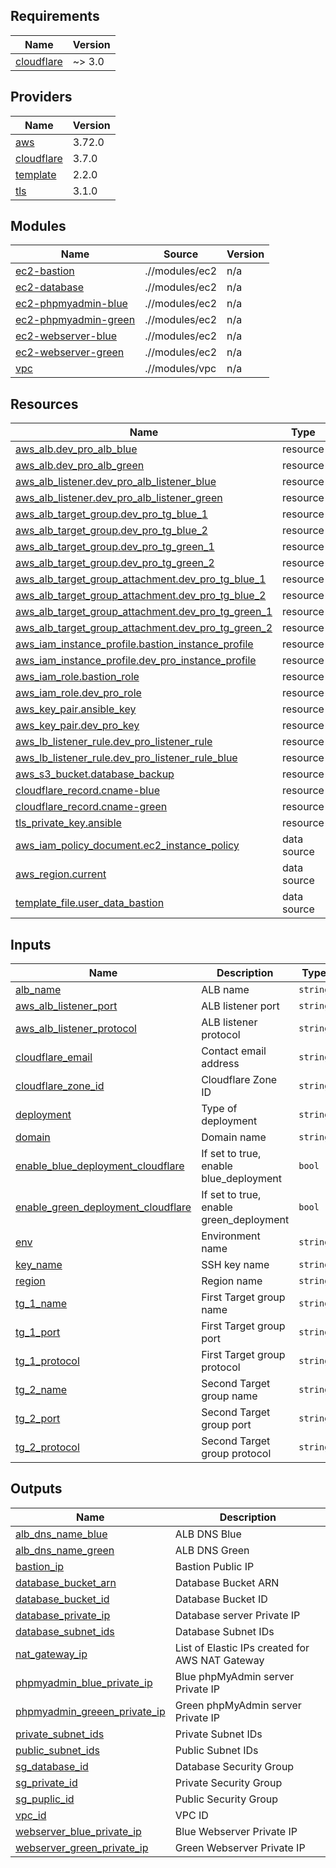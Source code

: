 ## Requirements

| Name | Version |
|------|---------|
| <a name="requirement_cloudflare"></a> [cloudflare](#requirement\_cloudflare) | ~> 3.0 |

## Providers

| Name | Version |
|------|---------|
| <a name="provider_aws"></a> [aws](#provider\_aws) | 3.72.0 |
| <a name="provider_cloudflare"></a> [cloudflare](#provider\_cloudflare) | 3.7.0 |
| <a name="provider_template"></a> [template](#provider\_template) | 2.2.0 |
| <a name="provider_tls"></a> [tls](#provider\_tls) | 3.1.0 |

## Modules

| Name | Source | Version |
|------|--------|---------|
| <a name="module_ec2-bastion"></a> [ec2-bastion](#module\_ec2-bastion) | .//modules/ec2 | n/a |
| <a name="module_ec2-database"></a> [ec2-database](#module\_ec2-database) | .//modules/ec2 | n/a |
| <a name="module_ec2-phpmyadmin-blue"></a> [ec2-phpmyadmin-blue](#module\_ec2-phpmyadmin-blue) | .//modules/ec2 | n/a |
| <a name="module_ec2-phpmyadmin-green"></a> [ec2-phpmyadmin-green](#module\_ec2-phpmyadmin-green) | .//modules/ec2 | n/a |
| <a name="module_ec2-webserver-blue"></a> [ec2-webserver-blue](#module\_ec2-webserver-blue) | .//modules/ec2 | n/a |
| <a name="module_ec2-webserver-green"></a> [ec2-webserver-green](#module\_ec2-webserver-green) | .//modules/ec2 | n/a |
| <a name="module_vpc"></a> [vpc](#module\_vpc) | .//modules/vpc | n/a |

## Resources

| Name | Type |
|------|------|
| [aws_alb.dev_pro_alb_blue](https://registry.terraform.io/providers/hashicorp/aws/latest/docs/resources/alb) | resource |
| [aws_alb.dev_pro_alb_green](https://registry.terraform.io/providers/hashicorp/aws/latest/docs/resources/alb) | resource |
| [aws_alb_listener.dev_pro_alb_listener_blue](https://registry.terraform.io/providers/hashicorp/aws/latest/docs/resources/alb_listener) | resource |
| [aws_alb_listener.dev_pro_alb_listener_green](https://registry.terraform.io/providers/hashicorp/aws/latest/docs/resources/alb_listener) | resource |
| [aws_alb_target_group.dev_pro_tg_blue_1](https://registry.terraform.io/providers/hashicorp/aws/latest/docs/resources/alb_target_group) | resource |
| [aws_alb_target_group.dev_pro_tg_blue_2](https://registry.terraform.io/providers/hashicorp/aws/latest/docs/resources/alb_target_group) | resource |
| [aws_alb_target_group.dev_pro_tg_green_1](https://registry.terraform.io/providers/hashicorp/aws/latest/docs/resources/alb_target_group) | resource |
| [aws_alb_target_group.dev_pro_tg_green_2](https://registry.terraform.io/providers/hashicorp/aws/latest/docs/resources/alb_target_group) | resource |
| [aws_alb_target_group_attachment.dev_pro_tg_blue_1](https://registry.terraform.io/providers/hashicorp/aws/latest/docs/resources/alb_target_group_attachment) | resource |
| [aws_alb_target_group_attachment.dev_pro_tg_blue_2](https://registry.terraform.io/providers/hashicorp/aws/latest/docs/resources/alb_target_group_attachment) | resource |
| [aws_alb_target_group_attachment.dev_pro_tg_green_1](https://registry.terraform.io/providers/hashicorp/aws/latest/docs/resources/alb_target_group_attachment) | resource |
| [aws_alb_target_group_attachment.dev_pro_tg_green_2](https://registry.terraform.io/providers/hashicorp/aws/latest/docs/resources/alb_target_group_attachment) | resource |
| [aws_iam_instance_profile.bastion_instance_profile](https://registry.terraform.io/providers/hashicorp/aws/latest/docs/resources/iam_instance_profile) | resource |
| [aws_iam_instance_profile.dev_pro_instance_profile](https://registry.terraform.io/providers/hashicorp/aws/latest/docs/resources/iam_instance_profile) | resource |
| [aws_iam_role.bastion_role](https://registry.terraform.io/providers/hashicorp/aws/latest/docs/resources/iam_role) | resource |
| [aws_iam_role.dev_pro_role](https://registry.terraform.io/providers/hashicorp/aws/latest/docs/resources/iam_role) | resource |
| [aws_key_pair.ansible_key](https://registry.terraform.io/providers/hashicorp/aws/latest/docs/resources/key_pair) | resource |
| [aws_key_pair.dev_pro_key](https://registry.terraform.io/providers/hashicorp/aws/latest/docs/resources/key_pair) | resource |
| [aws_lb_listener_rule.dev_pro_listener_rule](https://registry.terraform.io/providers/hashicorp/aws/latest/docs/resources/lb_listener_rule) | resource |
| [aws_lb_listener_rule.dev_pro_listener_rule_blue](https://registry.terraform.io/providers/hashicorp/aws/latest/docs/resources/lb_listener_rule) | resource |
| [aws_s3_bucket.database_backup](https://registry.terraform.io/providers/hashicorp/aws/latest/docs/resources/s3_bucket) | resource |
| [cloudflare_record.cname-blue](https://registry.terraform.io/providers/cloudflare/cloudflare/latest/docs/resources/record) | resource |
| [cloudflare_record.cname-green](https://registry.terraform.io/providers/cloudflare/cloudflare/latest/docs/resources/record) | resource |
| [tls_private_key.ansible](https://registry.terraform.io/providers/hashicorp/tls/latest/docs/resources/private_key) | resource |
| [aws_iam_policy_document.ec2_instance_policy](https://registry.terraform.io/providers/hashicorp/aws/latest/docs/data-sources/iam_policy_document) | data source |
| [aws_region.current](https://registry.terraform.io/providers/hashicorp/aws/latest/docs/data-sources/region) | data source |
| [template_file.user_data_bastion](https://registry.terraform.io/providers/hashicorp/template/latest/docs/data-sources/file) | data source |

## Inputs

| Name | Description | Type | Default | Required |
|------|-------------|------|---------|:--------:|
| <a name="input_alb_name"></a> [alb\_name](#input\_alb\_name) | ALB name | `string` | `"dev-pro-alb"` | no |
| <a name="input_aws_alb_listener_port"></a> [aws\_alb\_listener\_port](#input\_aws\_alb\_listener\_port) | ALB listener port | `string` | `"80"` | no |
| <a name="input_aws_alb_listener_protocol"></a> [aws\_alb\_listener\_protocol](#input\_aws\_alb\_listener\_protocol) | ALB listener protocol | `string` | `"HTTP"` | no |
| <a name="input_cloudflare_email"></a> [cloudflare\_email](#input\_cloudflare\_email) | Contact email address | `string` | `"dmytro.trendiuk@dev.pro"` | no |
| <a name="input_cloudflare_zone_id"></a> [cloudflare\_zone\_id](#input\_cloudflare\_zone\_id) | Cloudflare Zone ID | `string` | `"34ecc35d44b40c021b5909560781d6a6"` | no |
| <a name="input_deployment"></a> [deployment](#input\_deployment) | Type of deployment | `string` | `"default"` | no |
| <a name="input_domain"></a> [domain](#input\_domain) | Domain name | `string` | `"trendv2021.pp.ua"` | no |
| <a name="input_enable_blue_deployment_cloudflare"></a> [enable\_blue\_deployment\_cloudflare](#input\_enable\_blue\_deployment\_cloudflare) | If set to true, enable blue\_deployment | `bool` | `false` | no |
| <a name="input_enable_green_deployment_cloudflare"></a> [enable\_green\_deployment\_cloudflare](#input\_enable\_green\_deployment\_cloudflare) | If set to true, enable green\_deployment | `bool` | `true` | no |
| <a name="input_env"></a> [env](#input\_env) | Environment name | `string` | `"dev-pro-test"` | no |
| <a name="input_key_name"></a> [key\_name](#input\_key\_name) | SSH key name | `string` | `"ansible"` | no |
| <a name="input_region"></a> [region](#input\_region) | Region name | `string` | `"eu-west-1"` | no |
| <a name="input_tg_1_name"></a> [tg\_1\_name](#input\_tg\_1\_name) | First Target group name | `string` | `"dev-pro-tg-webserver"` | no |
| <a name="input_tg_1_port"></a> [tg\_1\_port](#input\_tg\_1\_port) | First Target group port | `string` | `"80"` | no |
| <a name="input_tg_1_protocol"></a> [tg\_1\_protocol](#input\_tg\_1\_protocol) | First Target group protocol | `string` | `"HTTP"` | no |
| <a name="input_tg_2_name"></a> [tg\_2\_name](#input\_tg\_2\_name) | Second Target group name | `string` | `"dev-pro-tg-phpmyadmin"` | no |
| <a name="input_tg_2_port"></a> [tg\_2\_port](#input\_tg\_2\_port) | Second Target group port | `string` | `"80"` | no |
| <a name="input_tg_2_protocol"></a> [tg\_2\_protocol](#input\_tg\_2\_protocol) | Second Target group protocol | `string` | `"HTTP"` | no |

## Outputs

| Name | Description |
|------|-------------|
| <a name="output_alb_dns_name_blue"></a> [alb\_dns\_name\_blue](#output\_alb\_dns\_name\_blue) | ALB DNS Blue |
| <a name="output_alb_dns_name_green"></a> [alb\_dns\_name\_green](#output\_alb\_dns\_name\_green) | ALB DNS Green |
| <a name="output_bastion_ip"></a> [bastion\_ip](#output\_bastion\_ip) | Bastion Public IP |
| <a name="output_database_bucket_arn"></a> [database\_bucket\_arn](#output\_database\_bucket\_arn) | Database Bucket ARN |
| <a name="output_database_bucket_id"></a> [database\_bucket\_id](#output\_database\_bucket\_id) | Database Bucket ID |
| <a name="output_database_private_ip"></a> [database\_private\_ip](#output\_database\_private\_ip) | Database server Private IP |
| <a name="output_database_subnet_ids"></a> [database\_subnet\_ids](#output\_database\_subnet\_ids) | Database Subnet IDs |
| <a name="output_nat_gateway_ip"></a> [nat\_gateway\_ip](#output\_nat\_gateway\_ip) | List of Elastic IPs created for AWS NAT Gateway |
| <a name="output_phpmyadmin_blue_private_ip"></a> [phpmyadmin\_blue\_private\_ip](#output\_phpmyadmin\_blue\_private\_ip) | Blue phpMyAdmin server Private IP |
| <a name="output_phpmyadmin_greeen_private_ip"></a> [phpmyadmin\_greeen\_private\_ip](#output\_phpmyadmin\_greeen\_private\_ip) | Green phpMyAdmin server Private IP |
| <a name="output_private_subnet_ids"></a> [private\_subnet\_ids](#output\_private\_subnet\_ids) | Private Subnet IDs |
| <a name="output_public_subnet_ids"></a> [public\_subnet\_ids](#output\_public\_subnet\_ids) | Public Subnet IDs |
| <a name="output_sg_database_id"></a> [sg\_database\_id](#output\_sg\_database\_id) | Database Security Group |
| <a name="output_sg_private_id"></a> [sg\_private\_id](#output\_sg\_private\_id) | Private Security Group |
| <a name="output_sg_puplic_id"></a> [sg\_puplic\_id](#output\_sg\_puplic\_id) | Public Security Group |
| <a name="output_vpc_id"></a> [vpc\_id](#output\_vpc\_id) | VPC ID |
| <a name="output_webserver_blue_private_ip"></a> [webserver\_blue\_private\_ip](#output\_webserver\_blue\_private\_ip) | Blue Webserver Private IP |
| <a name="output_webserver_green_private_ip"></a> [webserver\_green\_private\_ip](#output\_webserver\_green\_private\_ip) | Green Webserver Private IP |
